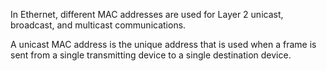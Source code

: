 In Ethernet, different MAC addresses are used for Layer 2 unicast, broadcast, and multicast communications.

A unicast MAC address is the unique address that is used when a frame is sent from a single transmitting device to a single destination device.